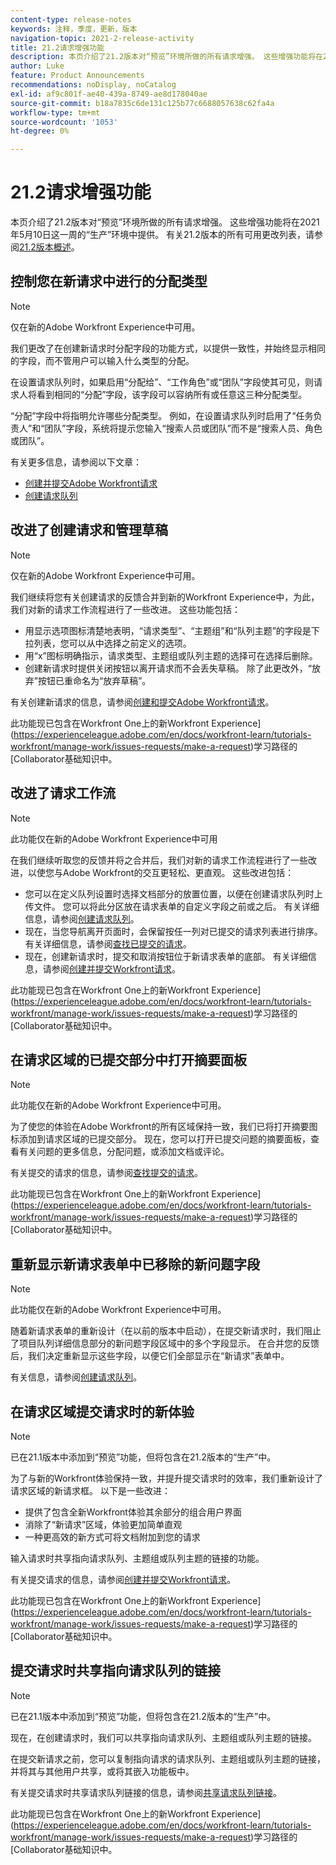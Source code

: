 ```yaml
---
content-type: release-notes
keywords: 注释，季度，更新，版本
navigation-topic: 2021-2-release-activity
title: 21.2请求增强功能
description: 本页介绍了21.2版本对“预览”环境所做的所有请求增强。 这些增强功能将在2021年5月10日这一周的“生产”环境中提供。 有关21.2版本中可用的所有更改列表，请参阅21.2版本概述。
author: Luke
feature: Product Announcements
recommendations: noDisplay, noCatalog
exl-id: af9c801f-ae40-439a-8749-ae8d178040ae
source-git-commit: b18a7835c6de131c125b77c6688057638c62fa4a
workflow-type: tm+mt
source-wordcount: '1053'
ht-degree: 0%

---
```


# 21.2请求增强功能

本页介绍了21.2版本对“预览”环境所做的所有请求增强。 这些增强功能将在2021年5月10日这一周的“生产”环境中提供。 有关21.2版本的所有可用更改列表，请参阅[21.2版本概述](../../../product-announcements/product-releases/21.2-release-activity/21-2-release-overview.md)。

## 控制您在新请求中进行的分配类型

>[!NOTE]
>
>仅在新的Adobe Workfront Experience中可用。

我们更改了在创建新请求时分配字段的功能方式，以提供一致性，并始终显示相同的字段，而不管用户可以输入什么类型的分配。

在设置请求队列时，如果启用“分配给”、“工作角色”或“团队”字段使其可见，则请求人将看到相同的“分配”字段，该字段可以容纳所有或任意这三种分配类型。

“分配”字段中将指明允许哪些分配类型。 例如，在设置请求队列时启用了“任务负责人”和“团队”字段，系统将提示您输入“搜索人员或团队”而不是“搜索人员、角色或团队”。

有关更多信息，请参阅以下文章：

* [创建并提交Adobe Workfront请求](/help/quicksilver/manage-work/requests/create-requests/create-submit-requests.md)
* [创建请求队列](../../../manage-work/requests/create-and-manage-request-queues/create-request-queue.md)

## 改进了创建请求和管理草稿

>[!NOTE]
>
>仅在新的Adobe Workfront Experience中可用。

我们继续将您有关创建请求的反馈合并到新的Workfront Experience中，为此，我们对新的请求工作流程进行了一些改进。 这些功能包括：

* 用显示选项图标清楚地表明，“请求类型”、“主题组”和“队列主题”的字段是下拉列表，您可以从中选择之前定义的选项。
* 用“x”图标明确指示，请求类型、主题组或队列主题的选择可在选择后删除。
* 创建新请求时提供关闭按钮以离开请求而不会丢失草稿。 除了此更改外，“放弃”按钮已重命名为“放弃草稿”。

有关创建新请求的信息，请参阅[创建和提交Adobe Workfront请求](/help/quicksilver/manage-work/requests/create-requests/create-submit-requests.md)。

此功能现已包含在Workfront One上的新Workfront Experience](https://experienceleague.adobe.com/en/docs/workfront-learn/tutorials-workfront/manage-work/issues-requests/make-a-request)学习路径的[Collaborator基础知识中。

## 改进了请求工作流

>[!NOTE]
>
>此功能仅在新的Adobe Workfront Experience中可用

在我们继续听取您的反馈并将之合并后，我们对新的请求工作流程进行了一些改进，以使您与Adobe Workfront的交互更轻松、更直观。 这些改进包括：

* 您可以在定义队列设置时选择文档部分的放置位置，以便在创建请求队列时上传文件。 您可以将此分区放在请求表单的自定义字段之前或之后。 有关详细信息，请参阅[创建请求队列](../../../manage-work/requests/create-and-manage-request-queues/create-request-queue.md)。
* 现在，当您导航离开页面时，会保留按任一列对已提交的请求列表进行排序。 有关详细信息，请参阅[查找已提交的请求](../../../manage-work/requests/create-requests/locate-submitted-requests.md)。
* 现在，创建新请求时，提交和取消按钮位于新请求表单的底部。 有关详细信息，请参阅[创建并提交Workfront请求](/help/quicksilver/manage-work/requests/create-requests/create-submit-requests.md)。

此功能现已包含在Workfront One上的新Workfront Experience](https://experienceleague.adobe.com/en/docs/workfront-learn/tutorials-workfront/manage-work/issues-requests/make-a-request)学习路径的[Collaborator基础知识中。

## 在请求区域的已提交部分中打开摘要面板

>[!NOTE]
>
>此功能仅在新的Adobe Workfront Experience中可用。

为了使您的体验在Adobe Workfront的所有区域保持一致，我们已将打开摘要图标添加到请求区域的已提交部分。 现在，您可以打开已提交问题的摘要面板，查看有关问题的更多信息，分配问题，或添加文档或评论。

有关提交的请求的信息，请参阅[查找提交的请求](../../../manage-work/requests/create-requests/locate-submitted-requests.md)。

此功能现已包含在Workfront One上的新Workfront Experience](https://experienceleague.adobe.com/en/docs/workfront-learn/tutorials-workfront/manage-work/issues-requests/make-a-request)学习路径的[Collaborator基础知识中。

## 重新显示新请求表单中已移除的新问题字段

>[!NOTE]
>
>此功能仅在新的Adobe Workfront Experience中可用。

随着新请求表单的重新设计（在以前的版本中启动），在提交新请求时，我们阻止了项目队列详细信息部分的新问题字段区域中的多个字段显示。 在合并您的反馈后，我们决定重新显示这些字段，以便它们全部显示在“新请求”表单中。

有关信息，请参阅[创建请求队列](../../../manage-work/requests/create-and-manage-request-queues/create-request-queue.md)。

## 在请求区域提交请求时的新体验

>[!NOTE]
>
>已在21.1版本中添加到“预览”功能，但将包含在21.2版本的“生产”中。

为了与新的Workfront体验保持一致，并提升提交请求时的效率，我们重新设计了请求区域的新请求框。 以下是一些改进：

* 提供了包含全新Workfront体验其余部分的组合用户界面
* 消除了“新请求”区域，体验更加简单直观
* 一种更高效的新方式可将文档附加到您的请求

输入请求时共享指向请求队列、主题组或队列主题的链接的功能。

有关提交请求的信息，请参阅[创建并提交Workfront请求](/help/quicksilver/manage-work/requests/create-requests/create-submit-requests.md)。

此功能现已包含在Workfront One上的新Workfront Experience](https://experienceleague.adobe.com/en/docs/workfront-learn/tutorials-workfront/manage-work/issues-requests/make-a-request)学习路径的[Collaborator基础知识中。

## 提交请求时共享指向请求队列的链接

>[!NOTE]
>
>已在21.1版本中添加到“预览”功能，但将包含在21.2版本的“生产”中。

现在，在创建请求时，我们可以共享指向请求队列、主题组或队列主题的链接。

在提交新请求之前，您可以复制指向请求的请求队列、主题组或队列主题的链接，并将其与其他用户共享，或将其嵌入功能板中。

有关提交请求时共享请求队列链接的信息，请参阅[共享请求队列链接](../../../manage-work/requests/create-requests/share-link-to-request-queue.md)。

此功能现已包含在Workfront One上的新Workfront Experience](https://experienceleague.adobe.com/en/docs/workfront-learn/tutorials-workfront/manage-work/issues-requests/make-a-request)学习路径的[Collaborator基础知识中。
